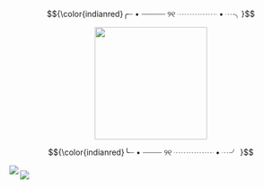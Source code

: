 $${\color{indianred}╭┈ • ┈┈┈┈┈ ୨୧ ┈┈┈┈┈ • ┈╮}$$

<div align="center">
  <img height="200" src="https://64.media.tumblr.com/6bbd18e32a492a2a670d470151cbc830/a501703b14372faa-88/s640x960/fc51270d4c84d563fab40ead1ab341bf39f12141.jpg"  />
</div>

$${\color{indianred}╰┈ • ┈┈┈┈ ୨୧ ┈┈┈┈┈ • ┈╯ }$$

<img align="left" src="https://visitor-badge.laobi.icu/badge?page_id=GladestryStaithes.GladestryStaithes&left_color=palegoldenrod&right_color=indianred&left_text=%E2%80%A0%20Dreams%20In%20This%20Server%20%20%E2%80%A0"  />

###

<div align="left">
  <img src="https://visitor-badge.laobi.icu/badge?page_id=GladestryStaithes.GladestryStaithes&left_color=indianred&right_color=palegoldenrod&left_text=%E2%80%A0%20Reposes%20%E2%80%A0"  />
</div>

###
